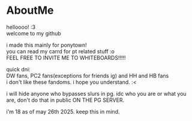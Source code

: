 # AboutMe

<p> helloooo! :3 <br>
welcome to my github <p>

<p> i made this mainly for ponytown! <br>
you can read my carrd for pt related stuff :o<br>
FEEL FREE TO INVITE ME TO WHITEBOARDS!!!!!<p>

<p>quick dni:<br>
DW fans, PC2 fans(exceptions for friends ig) and HH and HB fans<br>
i don't like these fandoms. i hope you understand. :<<p>


<p>i will hide anyone who bypasses slurs in pg. idc who you are or what you are, don't do that in public ON THE PG SERVER.<p>
<p>i'm 18 as of may 26th 2025. keep this in mind.<p>
